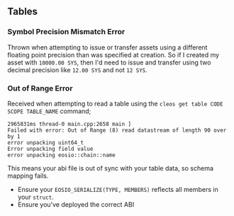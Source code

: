 ## Tables

### Symbol Precision Mismatch Error

Thrown when attempting to issue or transfer assets using a different floating point precision than was specified at creation. So if I created my asset with `10000.00 SYS`, then I'd need to issue and transfer using two decimal precision like `12.00 SYS` and not `12 SYS`.

### Out of Range Error

Received when attempting to read a table using the `cleos get table CODE SCOPE TABLE_NAME` command;

```
2965831ms thread-0 main.cpp:2658 main ]
Failed with error: Out of Range (8) read datastream of length 90 over by 1
error unpacking uint64_t
Error unpacking field value
error unpacking eosio::chain::name
```

This means your abi file is out of sync with your table data, so schema mapping fails.

- Ensure your `EOSIO_SERIALIZE(TYPE, MEMBERS)` reflects all members in your `struct`.
- Ensure you've deployed the correct ABI
